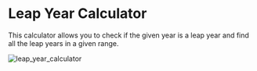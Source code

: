 # Leap Year Calculator

This calculator allows you to check if the given year is a leap year and find all the leap years in a given range.

![leap_year_calculator](https://user-images.githubusercontent.com/114419836/194768879-8fbd0b51-3e89-448a-acf4-0312fc356357.png)
